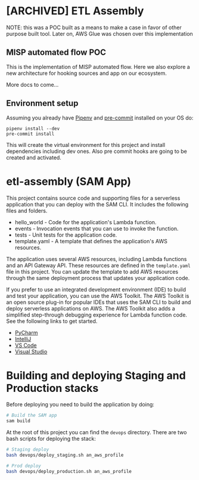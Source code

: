 # [ARCHIVED] ETL Assembly

NOTE: this was a POC built as a means to make a case in favor of other purpose built tool. Later on, AWS Glue was chosen over this implementation

## MISP automated flow POC

This is the implementation of MISP automated flow. Here we also explore a new architecture for hooking sources and app on our ecosystem.

More docs to come...

## Environment setup

Assuming you already have [Pipenv](https://pipenv.pypa.io/en/latest/install/#installing-pipenv) and [pre-commit](https://pre-commit.com/) installed on your OS do:

```shell
pipenv install --dev
pre-commit install
```

This will create the virtual environment for this project and install dependencies including dev ones. Also pre commit hooks are going to be created and activated.

# etl-assembly (SAM App)

This project contains source code and supporting files for a serverless application that you can deploy with the SAM CLI. It includes the following files and folders.

- hello_world - Code for the application's Lambda function.
- events - Invocation events that you can use to invoke the function.
- tests - Unit tests for the application code.
- template.yaml - A template that defines the application's AWS resources.

The application uses several AWS resources, including Lambda functions and an API Gateway API. These resources are defined in the `template.yaml` file in this project. You can update the template to add AWS resources through the same deployment process that updates your application code.

If you prefer to use an integrated development environment (IDE) to build and test your application, you can use the AWS Toolkit.
The AWS Toolkit is an open source plug-in for popular IDEs that uses the SAM CLI to build and deploy serverless applications on AWS. The AWS Toolkit also adds a simplified step-through debugging experience for Lambda function code. See the following links to get started.

* [PyCharm](https://docs.aws.amazon.com/toolkit-for-jetbrains/latest/userguide/welcome.html)
* [IntelliJ](https://docs.aws.amazon.com/toolkit-for-jetbrains/latest/userguide/welcome.html)
* [VS Code](https://docs.aws.amazon.com/toolkit-for-vscode/latest/userguide/welcome.html)
* [Visual Studio](https://docs.aws.amazon.com/toolkit-for-visual-studio/latest/user-guide/welcome.html)

# Building and deploying Staging and Production stacks

Before deploying you need to build the application by doing:

```bash
# Build the SAM app
sam build
```

At the root of this project you can find the `devops` directory. There are two bash scripts for deploying the stack:

```bash
# Staging deploy
bash devops/deploy_staging.sh an_aws_profile
```

```bash
# Prod deploy
bash devops/deploy_production.sh an_aws_profile
```
